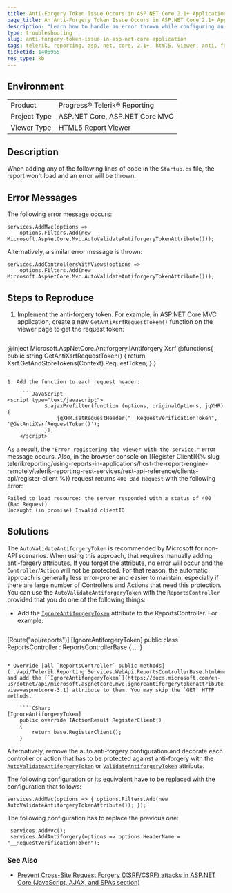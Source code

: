 ```yaml
---
title: Anti-Forgery Token Issue Occurs in ASP.NET Core 2.1+ Applications
page_title: An Anti-Forgery Token Issue Occurs in ASP.NET Core 2.1+ Applications
description: "Learn how to handle an error thrown while configuring an ASP.NET Core 2.1+ application with anti-forgery token."
type: troubleshooting
slug: anti-forgery-token-issue-in-asp-net-core-application
tags: telerik, reporting, asp, net, core, 2.1+, html5, viewer, anti, forgery, token, error, occurs
ticketid: 1406955
res_type: kb
---
```


## Environment

<table>
    <tbody>
	    <tr>
	    	<td>Product</td>
	    	<td>Progress® Telerik® Reporting</td>
	    </tr>
      <tr>
	    	<td>Project Type</td>
	    	<td>ASP.NET Core, ASP.NET Core MVC</td>
	    </tr>
      <tr>
	    	<td>Viewer Type</td>
	    	<td>HTML5 Report Viewer</td>
	    </tr>
    </tbody>
</table>


## Description

When adding any of the following lines of code in the `Startup.cs` file, the report won't load and an error will be thrown.

## Error Messages

The following error message occurs:

````CSharp
services.AddMvc(options =>
	options.Filters.Add(new Microsoft.AspNetCore.Mvc.AutoValidateAntiforgeryTokenAttribute()));
````

Alternatively, a similar error message is thrown:

````CSharp
services.AddControllersWithViews(options =>
	options.Filters.Add(new Microsoft.AspNetCore.Mvc.AutoValidateAntiforgeryTokenAttribute()));
````

## Steps to Reproduce

1. Implement the anti-forgery token. For example, in ASP.NET Core MVC application, create a new `GetAntiXsrfRequestToken()` function on the viewer page to get the request token:

    ````C#
@inject Microsoft.AspNetCore.Antiforgery.IAntiforgery Xsrf
    @functions{
        public string GetAntiXsrfRequestToken()
        {
            return Xsrf.GetAndStoreTokens(Context).RequestToken;
        }
    }
````

1. Add the function to each request header:

    ````JavaScript
<script type="text/javascript">
            $.ajaxPrefilter(function (options, originalOptions, jqXHR) {
                jqXHR.setRequestHeader("__RequestVerificationToken", '@GetAntiXsrfRequestToken()');
            });
    </script>
````

As a result, the `"Error registering the viewer with the service."` error message occurs. Also, in the browser console on [Register Client]({% slug telerikreporting/using-reports-in-applications/host-the-report-engine-remotely/telerik-reporting-rest-services/rest-api-reference/clients-api/register-client %}) request returns `400 Bad Request` with the following error:

````
Failed to load resource: the server responded with a status of 400 (Bad Request)
Uncaught (in promise) Invalid clientID
````

## Solutions

The `AutoValidateAntiforgeryToken` is recommended by Microsoft for non-API scenarios. When using this  approach, that requires manually adding anti-forgery attributes. If you forget the attribute, no error will occur and the `Controller`/`Action` will not be protected. For that reason, the automatic approach is generally less error-prone and easier to maintain, especially if there are large number of Controllers and Actions that need this protection. You can use the `AutoValidateAntiforgeryToken` with the `ReportsController` provided that you do one of the following things:

* Add the [`IgnoreAntiforgeryToken`](https://docs.microsoft.com/en-us/dotnet/api/microsoft.aspnetcore.mvc.ignoreantiforgerytokenattribute?view=aspnetcore-3.1) attribute to the ReportsController. For example:

    ````CSharp
[Route("api/reports")]
    [IgnoreAntiforgeryToken]
    public class ReportsController : ReportsControllerBase
    {
    	...
    }
````

* Override [all `ReportsController` public methods](../api/Telerik.Reporting.Services.WebApi.ReportsControllerBase.html#methods) and add the [`IgnoreAntiforgeryToken`](https://docs.microsoft.com/en-us/dotnet/api/microsoft.aspnetcore.mvc.ignoreantiforgerytokenattribute?view=aspnetcore-3.1) attribute to them. You may skip the `GET` HTTP methods.

    ````CSharp
[IgnoreAntiforgeryToken]
    public override IActionResult RegisterClient()
    {
        return base.RegisterClient();
    }
````

Alternatively, remove the auto anti-forgery configuration and decorate each controller or action that has to be protected against anti-forgery with the [`AutoValidateAntiforgeryToken`](https://docs.microsoft.com/en-us/dotnet/api/microsoft.aspnetcore.mvc.autovalidateantiforgerytokenattribute?view=aspnetcore-3.1) or [`ValidateAntiforgeryToken`](https://docs.microsoft.com/en-us/dotnet/api/microsoft.aspnetcore.mvc.validateantiforgerytokenattribute?view=aspnetcore-3.1) attribute.

The following configuration or its equivalent have to be replaced with the configuration that follows:

````CSharp
services.AddMvc(options => { options.Filters.Add(new AutoValidateAntiforgeryTokenAttribute()); });
````

The following configuration has to replace the previous one:

````CSharp
 services.AddMvc();
 services.AddAntiforgery(options => options.HeaderName = "__RequestVerificationToken");
````

### See Also

* [Prevent Cross-Site Request Forgery (XSRF/CSRF) attacks in ASP.NET Core (JavaScript, AJAX, and SPAs section)](https://docs.microsoft.com/en-us/aspnet/core/security/anti-request-forgery?view=aspnetcore-2.2#javascript-ajax-and-spas)
